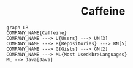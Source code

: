<h1 align="center">Caffeine</h1>

```mermaid
graph LR
COMPANY_NAME{Caffeine}
COMPANY_NAME ---> U{Users} ---> UN[3]
COMPANY_NAME ---> R{Repositories} ---> RN[5]
COMPANY_NAME ---> G{Gists} ---> GN[2]
COMPANY_NAME ---> ML{Most Used<br>Languages}
ML --> Java[Java]
```
